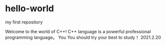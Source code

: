 # hello-world
my first repository

Welcome to the world of C++! C++ language is a powerful professional programming language。
You You should try your best to study！
2021.2.20
